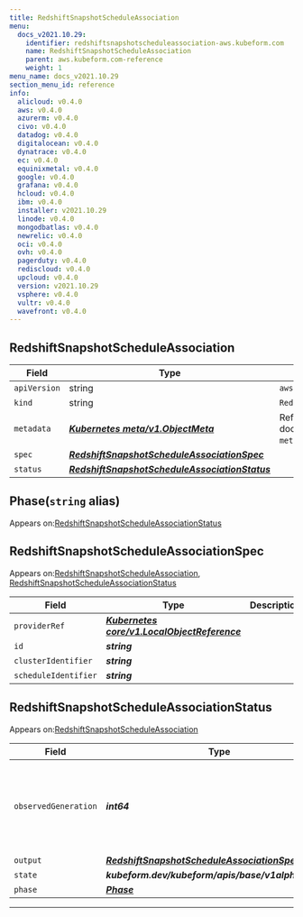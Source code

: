 ```yaml
---
title: RedshiftSnapshotScheduleAssociation
menu:
  docs_v2021.10.29:
    identifier: redshiftsnapshotscheduleassociation-aws.kubeform.com
    name: RedshiftSnapshotScheduleAssociation
    parent: aws.kubeform.com-reference
    weight: 1
menu_name: docs_v2021.10.29
section_menu_id: reference
info:
  alicloud: v0.4.0
  aws: v0.4.0
  azurerm: v0.4.0
  civo: v0.4.0
  datadog: v0.4.0
  digitalocean: v0.4.0
  dynatrace: v0.4.0
  ec: v0.4.0
  equinixmetal: v0.4.0
  google: v0.4.0
  grafana: v0.4.0
  hcloud: v0.4.0
  ibm: v0.4.0
  installer: v2021.10.29
  linode: v0.4.0
  mongodbatlas: v0.4.0
  newrelic: v0.4.0
  oci: v0.4.0
  ovh: v0.4.0
  pagerduty: v0.4.0
  rediscloud: v0.4.0
  upcloud: v0.4.0
  version: v2021.10.29
  vsphere: v0.4.0
  vultr: v0.4.0
  wavefront: v0.4.0
---
```


## RedshiftSnapshotScheduleAssociation
| Field | Type | Description |
| ------ | ----- | ----------- |
| `apiVersion` | string | `aws.kubeform.com/v1alpha1` |
|    `kind` | string | `RedshiftSnapshotScheduleAssociation` |
| `metadata` | ***[Kubernetes meta/v1.ObjectMeta](https://v1-18.docs.kubernetes.io/docs/reference/generated/kubernetes-api/v1.18/#objectmeta-v1-meta)***|Refer to the Kubernetes API documentation for the fields of the `metadata` field.|
| `spec` | ***[RedshiftSnapshotScheduleAssociationSpec](#redshiftsnapshotscheduleassociationspec)***||
| `status` | ***[RedshiftSnapshotScheduleAssociationStatus](#redshiftsnapshotscheduleassociationstatus)***||
## Phase(`string` alias)

Appears on:[RedshiftSnapshotScheduleAssociationStatus](#redshiftsnapshotscheduleassociationstatus)

## RedshiftSnapshotScheduleAssociationSpec

Appears on:[RedshiftSnapshotScheduleAssociation](#redshiftsnapshotscheduleassociation), [RedshiftSnapshotScheduleAssociationStatus](#redshiftsnapshotscheduleassociationstatus)

| Field | Type | Description |
| ------ | ----- | ----------- |
| `providerRef` | ***[Kubernetes core/v1.LocalObjectReference](https://v1-18.docs.kubernetes.io/docs/reference/generated/kubernetes-api/v1.18/#localobjectreference-v1-core)***||
| `id` | ***string***||
| `clusterIdentifier` | ***string***||
| `scheduleIdentifier` | ***string***||
## RedshiftSnapshotScheduleAssociationStatus

Appears on:[RedshiftSnapshotScheduleAssociation](#redshiftsnapshotscheduleassociation)

| Field | Type | Description |
| ------ | ----- | ----------- |
| `observedGeneration` | ***int64***| ***(Optional)*** Resource generation, which is updated on mutation by the API Server.|
| `output` | ***[RedshiftSnapshotScheduleAssociationSpec](#redshiftsnapshotscheduleassociationspec)***| ***(Optional)*** |
| `state` | ***kubeform.dev/kubeform/apis/base/v1alpha1.State***| ***(Optional)*** |
| `phase` | ***[Phase](#phase)***| ***(Optional)*** |
---
